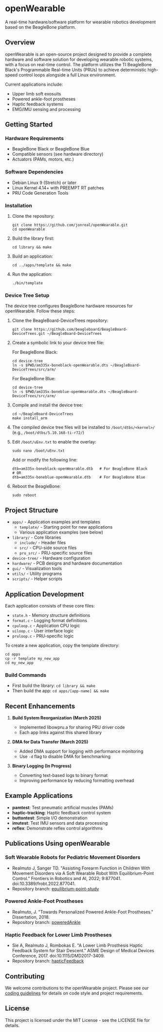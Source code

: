 # openWearable

A real-time hardware/software platform for wearable robotics development based on the BeagleBone platform.

## Overview

openWearable is an open-source project designed to provide a complete hardware and software solution for developing wearable robotic systems, with a focus on real-time control. The platform utilizes the TI BeagleBone Black's Programmable Real-time Units (PRUs) to achieve deterministic high-speed control loops alongside a full Linux environment.

Current applications include:
- Upper limb soft exosuits
- Powered ankle-foot prostheses
- Haptic feedback systems
- EMG/IMU sensing and processing

## Getting Started

### Hardware Requirements
- BeagleBone Black or BeagleBone Blue
- Compatible sensors (see hardware directory)
- Actuators (PAMs, motors, etc.)

### Software Dependencies
- Debian Linux 9 (Stretch) or later
- Linux Kernel 4.14+ with PREEMPT RT patches
- PRU Code Generation Tools

### Installation

1. Clone the repository:
   ```
   git clone https://github.com/jonreal/openWearable.git
   cd openWearable
   ```

2. Build the library first:
   ```
   cd library && make
   ```

3. Build an application:
   ```
   cd ../apps/template && make
   ```

4. Run the application:
   ```
   ./bin/template
   ```

### Device Tree Setup

The device tree configures BeagleBone hardware resources for openWearable. Follow these steps:

1. Clone the BeagleBoard-DeviceTrees repository:
   ```
   git clone https://github.com/beagleboard/BeagleBoard-DeviceTrees.git ~/BeagleBoard-DeviceTrees
   ```

2. Create a symbolic link to your device tree file:

   For BeagleBone Black:
   ```
   cd device-tree
   ln -s $PWD/am335x-boneblack-openWearable.dts ~/BeagleBoard-DeviceTrees/src/arm/
   ```

   For BeagleBone Blue:
   ```
   cd device-tree
   ln -s $PWD/am335x-boneblue-openWearable.dts ~/BeagleBoard-DeviceTrees/src/arm/
   ```

3. Compile and install the device tree:
   ```
   cd ~/BeagleBoard-DeviceTrees
   make install_arm
   ```

4. The compiled device tree files will be installed to `/boot/dtbs/<kernel>/`
   (e.g., `/boot/dtbs/5.10.168-ti-r72/`)

5. Edit `/boot/uEnv.txt` to enable the overlay:
   ```
   sudo nano /boot/uEnv.txt
   ```
   
   Add or modify the following line:
   ```
   dtb=am335x-boneblack-openWearable.dtb   # For BeagleBone Black
   # OR
   dtb=am335x-boneblue-openWearable.dtb    # For BeagleBone Blue
   ```

6. Reboot the BeagleBone:
   ```
   sudo reboot
   ```

## Project Structure

- `apps/` - Application examples and templates
  - `template/` - Starting point for new applications
  - Various application examples (see below)
- `library/` - Core libraries
  - `include/` - Header files
  - `src/` - CPU-side source files
  - `pru_src/` - PRU-specific source files
- `device-tree/` - Hardware configuration
- `hardware/` - PCB designs and hardware documentation
- `gui/` - Visualization tools
- `utils/` - Utility programs
- `scripts/` - Helper scripts

## Application Development

Each application consists of these core files:
- `state.h` - Memory structure definitions
- `format.c` - Logging format definitions
- `cpuloop.c` - Application CPU logic
- `uiloop.c` - User interface logic
- `pruloop.c` - PRU-specific logic

To create a new application, copy the template directory:
```
cd apps
cp -r template my_new_app
cd my_new_app
```

### Build Commands
- First build the library: `cd library && make`
- Then build the app: `cd apps/[app-name] && make`

## Recent Enhancements

1. **Build System Reorganization (March 2025)**
   - Implemented libowpru.a for sharing PRU driver code
   - Each app links against this shared library
   
2. **DMA for Data Transfer (March 2025)**
   - Added DMA support for logging with performance monitoring
   - Use `-d` flag to disable DMA for benchmarking

3. **Binary Logging (In Progress)**
   - Converting text-based logs to binary format
   - Improving performance by reducing formatting overhead

## Example Applications

- **pamtest**: Test pneumatic artificial muscles (PAMs)
- **haptic-tracking**: Haptic feedback control system
- **buttontest**: Simple I/O demonstration
- **imutest**: Test IMU sensors and data processing
- **reflex**: Demonstrate reflex control algorithms

## Publications Using openWearable

### Soft Wearable Robots for Pediatric Movement Disorders
- Realmuto J, Sanger TD. "Assisting Forearm Function in Children With Movement Disorders via A Soft Wearable Robot With Equilibrium-Point Control." Frontiers in Robotics and AI, 2022; 9:877041. doi:10.3389/frobt.2022.877041.
- Repository branch: [equilibrium-point-study](https://github.com/jonreal/openWearable/tree/equilibrium-point-study)

### Powered Ankle-Foot Prostheses
- Realmuto, J. "Towards Personalized Powered Ankle-Foot Prostheses." Dissertation, 2018.
- Repository branch: [poweredAnkle](https://github.com/jonreal/openWearable/tree/poweredAnkle)

### Haptic Feedback for Lower Limb Prostheses
- Sie A, Realmuto J, Rombokas E. "A Lower Limb Prosthesis Haptic Feedback System for Stair Descent." ASME Design of Medical Devices Conference, 2017. doi:10.1115/DMD2017-3409.
- Repository branch: [hapticFeedback](https://github.com/jonreal/openWearable/tree/hapticFeedback)

## Contributing

We welcome contributions to the openWearable project. Please see our [coding guidelines](CLAUDE.md) for details on code style and project requirements.

## License

This project is licensed under the MIT License - see the LICENSE file for details.